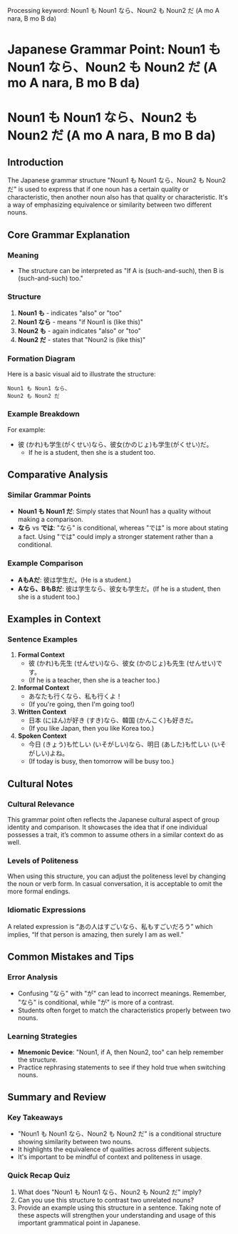 Processing keyword: Noun1 も Noun1 なら、Noun2 も Noun2 だ (A mo A nara, B mo B da)
# Japanese Grammar Point: Noun1 も Noun1 なら、Noun2 も Noun2 だ (A mo A nara, B mo B da)
# Noun1 も Noun1 なら、Noun2 も Noun2 だ (A mo A nara, B mo B da)
## Introduction
The Japanese grammar structure "Noun1 も Noun1 なら、Noun2 も Noun2 だ" is used to express that if one noun has a certain quality or characteristic, then another noun also has that quality or characteristic. It's a way of emphasizing equivalence or similarity between two different nouns.
## Core Grammar Explanation
### Meaning
- The structure can be interpreted as "If A is (such-and-such), then B is (such-and-such) too."
### Structure
1. **Noun1 も** - indicates "also" or "too"
2. **Noun1 なら** - means "if Noun1 is (like this)"
3. **Noun2 も** - again indicates "also" or "too"
4. **Noun2 だ** - states that "Noun2 is (like this)"
### Formation Diagram
Here is a basic visual aid to illustrate the structure:
```
Noun1 も Noun1 なら、
Noun2 も Noun2 だ
```
### Example Breakdown
For example:
- 彼 (かれ)も学生(がくせい)なら、彼女(かのじょ)も学生(がくせい)だ。
  - If he is a student, then she is a student too.
## Comparative Analysis
### Similar Grammar Points
- **Noun1 も Noun1 だ**: Simply states that Noun1 has a quality without making a comparison.
- **なら** vs **では**: "なら" is conditional, whereas "では" is more about stating a fact. Using "では" could imply a stronger statement rather than a conditional.
### Example Comparison
- **AもAだ**: 彼は学生だ。(He is a student.)
- **Aなら、BもBだ**: 彼は学生なら、彼女も学生だ。(If he is a student, then she is a student too.)
## Examples in Context
### Sentence Examples
1. **Formal Context**
   - 彼 (かれ)も先生 (せんせい)なら、彼女 (かのじょ)も先生 (せんせい)です。
   - (If he is a teacher, then she is a teacher too.)
2. **Informal Context**
   - あなたも行くなら、私も行くよ！
   - (If you're going, then I'm going too!)
3. **Written Context**
   - 日本 (にほん)が好き (すき)なら、韓国 (かんこく)も好きだ。
   - (If you like Japan, then you like Korea too.)
4. **Spoken Context**
   - 今日 (きょう)も忙しい (いそがしい)なら、明日 (あした)も忙しい (いそがしい)よね。
   - (If today is busy, then tomorrow will be busy too.)
## Cultural Notes
### Cultural Relevance
This grammar point often reflects the Japanese cultural aspect of group identity and comparison. It showcases the idea that if one individual possesses a trait, it’s common to assume others in a similar context do as well.
### Levels of Politeness
When using this structure, you can adjust the politeness level by changing the noun or verb form. In casual conversation, it is acceptable to omit the more formal endings.
### Idiomatic Expressions
A related expression is “あの人はすごいなら、私もすごいだろう” which implies, “If that person is amazing, then surely I am as well.”
## Common Mistakes and Tips
### Error Analysis
- Confusing "なら" with "が" can lead to incorrect meanings. Remember, "なら" is conditional, while "が" is more of a contrast.
- Students often forget to match the characteristics properly between two nouns.
### Learning Strategies
- **Mnemonic Device**: "Noun1, if A, then Noun2, too" can help remember the structure.
- Practice rephrasing statements to see if they hold true when switching nouns.
## Summary and Review
### Key Takeaways
- "Noun1 も Noun1 なら、Noun2 も Noun2 だ" is a conditional structure showing similarity between two nouns.
- It highlights the equivalence of qualities across different subjects.
- It's important to be mindful of context and politeness in usage.
### Quick Recap Quiz
1. What does "Noun1 も Noun1 なら、Noun2 も Noun2 だ" imply?
2. Can you use this structure to contrast two unrelated nouns?
3. Provide an example using this structure in a sentence.
Taking note of these aspects will strengthen your understanding and usage of this important grammatical point in Japanese.
